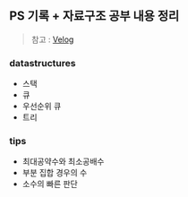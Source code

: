 ## PS 기록 + 자료구조 공부 내용 정리

> 참고 : [Velog](https://velog.io/@currysoda/posts)

### datastructures

- 스택
- 큐
- 우선순위 큐
- 트리

### tips

- 최대공약수와 최소공배수
- 부분 집합 경우의 수
- 소수의 빠른 판단


